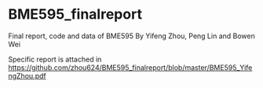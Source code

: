 # BME595_finalreport
Final report, code and data of BME595
By Yifeng Zhou, Peng Lin and Bowen Wei

Specific report is attached in
https://github.com/zhou624/BME595_finalreport/blob/master/BME595_YifengZhou.pdf
